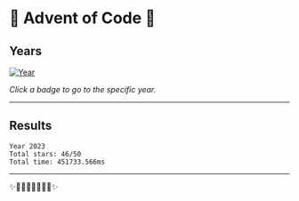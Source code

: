 # 🎄 Advent of Code 🎄

<!-- 
https://en.wikipedia.org/wiki/List_of_Unicode_characters 
https://badgen.net/help#generators
https://dev.to/this-is-learning/advent-of-code-automation-for-javascripttypescript-4111
-->

## Years

<!--SOLUTIONS-->

[![Year](https://badgen.net/badge/2023/★★★★★★★★★★★★★★★★★★★★★★★⭒⭒/green?icon=typescript&labelColor=blue&scale=1.3)](2023)  

<!--/SOLUTIONS-->

_Click a badge to go to the specific year._

---

## Results

<!--RESULTS-->

```
Year 2023
Total stars: 46/50
Total time: 451733.566ms
```

<!--/RESULTS-->

---

✨🎄🎁🎄🎅🎄🎁🎄✨